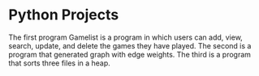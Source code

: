 # Python Projects
The first program Gamelist is a program in which users can add, view, search, update, and delete the games they have played.
The second is a program that generated graph with edge weights.
The third is a program that sorts three files in a heap.
